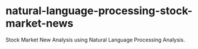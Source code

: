 # natural-language-processing-stock-market-news
Stock Market New Analysis using Natural Language Processing Analysis.
